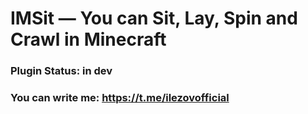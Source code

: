 # IMSit — You can Sit, Lay, Spin and Crawl in Minecraft

### Plugin Status: in dev
### You can write me: https://t.me/ilezovofficial